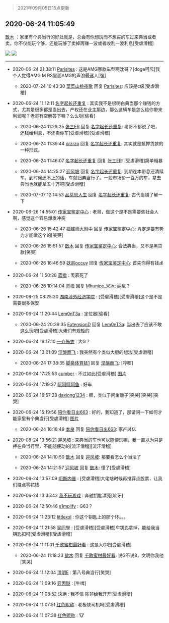 > 2021年09月05日15点更新
<link rel="stylesheet" href="https://cdn.jsdelivr.net/gh/taotie6/sampleJSON@main/css/photo_show.css">


 ## 2020-06-24 11:05:49 

 [㪚木](https://www.coolapk.com/feed/19774313?shareKey=NWRhZGQ5M2VjZTNjNjEzMTc1NjE~) ：家里有个典当行的好处就是，总会有你想玩而不想买的车过来典当或者卖，你不仅能玩个够，还能玩够了卖掉再赚一波或者收割一波利息[受虐滑稽] 

<div class="album">
<img class="img-item" src="http://image.coolapk.com/feed/2020/0624/11/1081091_4ddcdf79_7946_2854@3325x2494.jpeg" />
<img class="img-item" src="http://image.coolapk.com/feed/2020/0624/11/1081091_56a64f1f_7946_2856@2494x3325.jpeg" />
</div>

 ------- 

- 2020-06-24 21:38:11 [Parisites](uid=2440840) : 这是AMG哪款车型啊沈哥？[doge呵斥]我个人觉得AMG M RS里面AMG的声浪最迷人[强] 

    - 2020-07-24 10:43:30 [菜菜山桃夜歌](uid=2107599) 回复 [Parisites](uid=2440840): 应该是c级[受虐滑稽] 

- 2020-06-24 11:12:11 [名字起长还重复](uid=485854) : 其实我不是很明白典当那个赚钱的方式，尤其是很多都是当出去，产权还在业主那边，那么这辆车是怎么给你带来利润呢？老哥有空解答下嘛？么么哒[偷看] 

    - 2020-06-24 11:29:25 [张三ER](uid=1649468) 回复 [名字起长还重复](uid=485854): 老哥不都说了吧，还钱给利息，不还卖你车[受虐滑稽][受虐滑稽] 

    - 2020-06-24 11:39:44 [orzrzo](uid=1007653) 回复 [名字起长还重复](uid=485854): 其实就是抵押贷款的一种形式。 

    - 2020-06-24 11:46:07 [名字起长还重复](uid=485854) 回复 [张三ER](uid=1649468): [受虐滑稽]简单粗暴 

    - 2020-06-24 14:25:27 [迎风坡](uid=2269289) 回复 [名字起长还重复](uid=485854): 到期连本带息还清赎车，到时候还不上的话，车就归典当行了。一般市场价一百万的车，拿去典当也就能拿五十万吧[受虐滑稽] 

    - 2020-07-07 12:14:53 [品茶思人生](uid=1547493) 回复 [名字起长还重复](uid=485854): 古代当铺了解一下 

- 2020-06-26 14:55:01 [传家宝鉴定中心](uid=1537223) : 老哥，做这个是不是需要些社会人啊，感觉这个容易爆发冲突 

    - 2020-06-26 15:42:47 [福建师大附中](uid=1867720) 回复 [传家宝鉴定中心](uid=1537223): 肯定是要有势力才能做这个的[笑哭] 

    - 2020-06-26 15:51:57 [㪚木](uid=1081091) 回复 [传家宝鉴定中心](uid=1537223): 合法典当，又不是黑贷款[笑哭] 

    - 2020-06-26 16:46:59 [妖哥occuy](uid=1388591) 回复 [传家宝鉴定中心](uid=1537223): 首先你得有钱💰 

- 2020-06-24 11:50:28 [蓝楹](uid=467567) : 羡慕死了 

    - 2020-06-26 10:14:04 [蓝楹](uid=467567) 回复 [Mhunice_米冰](uid=2481505): 纳尼？ 

- 2020-06-25 08:25:20 [湖南涉外经济学院](uid=1368543) : [受虐滑稽][受虐滑稽]这个是不是需要很多保安 

- 2020-06-24 11:20:44 [Lem0nT3a](uid=2080845) : 定位器[偷看] 

    - 2020-06-24 20:39:35 [ExtensionD](uid=1353715) 回复 [Lem0nT3a](uid=2080845): 当出去了应该不敢这么玩吧[受虐滑稽]大佬们有规矩的 

- 2020-06-24 19:17:10 [一介佈衣](uid=796568) : 大G？ 

- 2020-06-24 13:01:09 [涅槃而飞](uid=1128897) : 我突然有个类似大胆的想法[受虐滑稽] 

    - 2020-06-24 17:38:35 [脚臭体育猛1](uid=1788870) 回复 [涅槃而飞](uid=1128897): [哼唧] 

- 2020-06-24 17:25:53 [cumber](uid=1618664) : 不过如此[受虐滑稽] [图片](http://image.coolapk.com/feed/2020/0624/17/1618664_034247e7_0751_8036@2000x2667.jpeg)

- 2020-06-24 17:19:27 [呵呵呵呵鱼](uid=3146149) : 好车 

- 2020-06-24 16:57:28 [daxiong1234](uid=293333) : 额，类似于闲鱼贩子[笑哭][笑哭][笑哭] 

- 2020-06-24 15:19:56 [陪你看日出663](uid=3199948) : 好的，我知道了，那请问一下如何才能家里有个典当行[受虐滑稽] [图片](http://image.coolapk.com/feed/2020/0624/15/3199948_273b03c3_3196_2485@200x200.jpeg)

    - 2020-06-24 16:18:49 [本良](uid=485458) 回复 [陪你看日出663](uid=3199948): 家产过亿 

- 2020-06-24 13:56:21 [迎风坡](uid=2269289) : 来典当的车也可以随便玩嘛，我一直以为只是押在典当行里，不能随便动的[流汗滑稽][流汗滑稽] 

    - 2020-06-24 14:10:50 [㪚木](uid=1081091) 回复 [迎风坡](uid=2269289): 那要看怎么个当法了 

    - 2020-06-24 14:21:57 [迎风坡](uid=2269289) 回复 [㪚木](uid=1081091): 懂了[受虐滑稽] 

- 2020-06-24 13:57:09 [呃斯内普](uid=3032124) : [受虐滑稽]大佬啥时候再推荐点股票，让我们赚点零花钱 

- 2020-06-24 13:35:42 [我不玩游戏](uid=3058829) : 奔驰钥匙漂亮[呲牙] 

- 2020-06-24 12:50:46 [s1mplify](uid=1732022) : G63？ 

- 2020-06-24 11:23:12 [littlexxl](uid=3375580) : 你这个钥匙上的那个环。。。 

- 2020-06-24 11:21:58 [吴同學](uid=1320218) : [受虐滑稽][受虐滑稽]车钥匙拿掉，能给我当钥匙扣吗[受虐滑稽][受虐滑稽] 

- 2020-06-24 11:11:01 [千歌蜜柑最好看](uid=1256624) : 这是大G吧[受虐滑稽] 

    - 2020-06-24 11:18:23 [㪚木](uid=1081091) 回复 [千歌蜜柑最好看](uid=1256624): 说G不说8，文明你我他[笑哭] 

- 2020-06-24 11:12:04 [清明E](uid=1792072) : 第八号典当行[笑哭] 

- 2020-06-24 11:09:16 [异丙醚](uid=770992) : [牛啤] 

- 2020-06-24 11:08:52 [決絕](uid=2288436) : 我不信 除非给我开开[受虐滑稽] 

- 2020-06-24 11:07:51 [红色昵称](uid=2166163) : 老板缺司机吗[受虐滑稽] 

- 2020-06-24 11:07:38 [红色昵称](uid=2166163) : 🐮 

